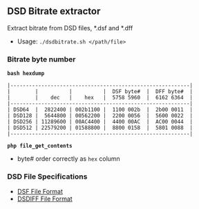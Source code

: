 DSD Bitrate extractor
---

Extract bitrate from DSD files, *.dsf and *.dff
- Usage: `./dsdbitrate.sh </path/file>`

### Bitrate byte number
**`bash hexdump`**
```
|----------------------------------------------------------|
|        |          |          |  DSF byte#  |  DFF byte#  |
|        |    dec   |    hex   |  5758 5960  |  6162 6364  |
|----------------------------------------------------------|
| DSD64  |  2822400 | 002b1100 |  1100 002b  |  2b00 0011  |
| DSD128 |  5644800 | 00562200 |  2200 0056  |  5600 0022  |
| DSD256 | 11289600 | 00AC4400 |  4400 00AC  |  AC00 0044  |
| DSD512 | 22579200 | 01588800 |  8800 0158  |  5801 0088  |
|----------------------------------------------------------|
```
**`php file_get_contents`**
- byte# order correctly as `hex` column

### DSD File Specifications
- [DSF File Format](http://dsd-guide.com/sites/default/files/white-papers/DSFFileFormatSpec_E.pdf)  
- [DSDIFF File Format](http://www.sonicstudio.com/pdf/dsd/DSDIFF_1.5_Spec.pdf)  

